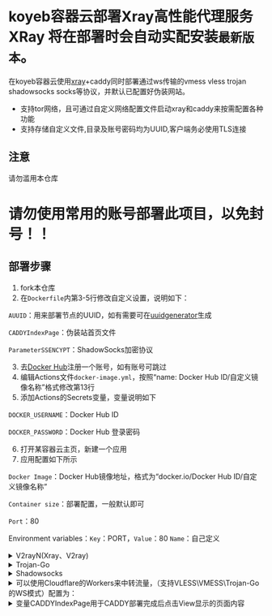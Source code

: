 # koyeb容器云部署Xray高性能代理服务**XRay 将在部署时会自动实配安装`最新版本`。**

在koyeb容器云使用[xray](https://github.com/XTLS/Xray-core)+caddy同时部署通过ws传输的vmess vless trojan shadowsocks socks等协议，并默认已配置好伪装网站。
* 支持tor网络，且可通过自定义网络配置文件启动xray和caddy来按需配置各种功能  
* 支持存储自定义文件,目录及账号密码均为UUID,客户端务必使用TLS连接  
## 注意

请勿滥用本仓库
# 请勿使用常用的账号部署此项目，以免封号！！

## 部署步骤

1. fork本仓库
2. 在`Dockerfile`内第3-5行修改自定义设置，说明如下：

`AUUID`：用来部署节点的UUID，如有需要可在[uuidgenerator](https://www.uuidgenerator.net/)生成

`CADDYIndexPage`：伪装站首页文件

`ParameterSSENCYPT`：ShadowSocks加密协议

3. 去[Docker Hub](https://hub.docker.com/)注册一个账号，如有账号可跳过
4. 编辑Actions文件`docker-image.yml`，按照“name: Docker Hub ID/自定义镜像名称”格式修改第13行
5. 添加Actions的Secrets变量，变量说明如下

`DOCKER_USERNAME`：Docker Hub ID

`DOCKER_PASSWORD`：Docker Hub 登录密码

6. 打开某容器云主页，新建一个应用
7. 应用配置如下所示

`Docker Image`：Docker Hub镜像地址，格式为“docker.io/Docker Hub ID/自定义镜像名称”

`Container size`：部署配置，一般默认即可

`Port`：80

Environment variables：`Key`：PORT，`Value`：80
`Name`：自己定义


<details>
<summary>V2rayN(Xray、V2ray)</summary>

```bash
地址：xxx-xxx.prod-glb.koyeb.app 或 CF优选IP
端口：443
默认UUID：69349e47-755f-4643-a0a4-70ad7571c421
vmess额外id：0
加密：none
传输协议：ws
伪装类型：none
伪装域名：xxx-xxx.prod-glb.koyeb.app
路径：/69349e47-755f-4643-a0a4-70ad7571c421-vless
vless使用(/自定义UUID码-vless)，vmess使用(/自定义UUID码-vmess)
底层传输安全：tls
跳过证书验证：false
```

</details>

<details>
<summary>Trojan-Go</summary>

```bash
{
    "run_type": "client",
    "local_addr": "127.0.0.1",
    "local_port": 1080,
    "remote_addr": "xxx-xxx.prod-glb.koyeb.app",
    "remote_port": 443,
    "password": [
        "69349e47-755f-4643-a0a4-70ad7571c421"
    ],
    "websocket": {
        "enabled": true,
        "path": "/69349e47-755f-4643-a0a4-70ad7571c421-trojan",
        "host": "xxx-xxx.prod-glb.koyeb.app"
    }
}
```

</details>

<details>
<summary>Shadowsocks</summary>

```bash
服务器地址: xxx-xxx.koyeb.app
端口: 443
密码：69349e47-755f-4643-a0a4-70ad7571c421
加密：chacha20-ietf-poly1305
插件程序：xray-plugin_windows_amd64.exe
说明：需将插件 https://github.com/shadowsocks/xray-plugin/releases 下载解压后放至shadowsocks同目录
插件选项: tls;host=xxx-xxx.prod-glb.koyeb.app;path=/69349e47-755f-4643-a0a4-70ad7571c421-ss
```

</details>


<details>
<summary>可以使用Cloudflare的Workers来中转流量，（支持VLESS\VMESS\Trojan-Go的WS模式）配置为：</summary>

```js
const SingleDay = 'xxx.herokuapp.com'
const DoubleDay = 'xxx.herokuapp.com'
addEventListener(
    "fetch",event => {
    
        let nd = new Date();
        if (nd.getDate()%2) {
            host = SingleDay
        } else {
            host = DoubleDay
        }
        
        let url=new URL(event.request.url);
        url.hostname=host;
        let request=new Request(url,event.request);
        event. respondWith(
            fetch(request)
        )
    }
)
```
</details>

<details>

<summary>变量CADDYIndexPage用于CADDY部署完成后点击View显示的页面内容</summary>
```bash

> 选择你中意的链接地址复制后作为变量CADDYIndexPage变量值，欢迎PR，一些推荐：  
  
 [欢迎使用caddy页面]https://raw.githubusercontent.com/caddyserver/dist/master/welcome/index.html
  
[3DCEList元素周期表]https://github.com/wulabing/3DCEList/archive/master.zip 

 [Spotify-Landing-Page-Redesign]https://github.com/WebDevSimplified/Spotify-Landing-Page-Redesign/archive/master.zip  

 [dev-landing-page]https://github.com/flexdinesh/dev-landing-page/archive/master.zip 
  
 [free-for-dev]https://github.com/ripienaar/free-for-dev/archive/master.zip  
  
 [tailwindtoolbox-Landing-Page]https://github.com/tailwindtoolbox/Landing-Page/archive/master.zip 

 [sandhikagalih/simple-landing-page]https://github.com/sandhikagalih/simple-landing-page/archive/master.zip
  
 [StartBootstrap/startbootstrap-new-age]https://github.com/StartBootstrap/startbootstrap-new-age/archive/master.zip 

 [mikutap 一个好玩带音乐的页面]https://github.com/AYJCSGM/mikutap/archive/master.zip

 [WebGL流体模拟]https://github.com/PavelDoGreat/WebGL-Fluid-Simulation/archive/master.zip
  
 [loruki-website]https://github.com/bradtraversy/loruki-website/archive/master.zip  

 [bongo.cat一只音乐的猫]https://github.com/Externalizable/bongo.cat/archive/master.zip

```

</details>


